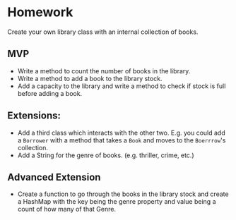 # Homework

Create your own library class with an internal collection of books.

## MVP

* Write a method to count the number of books in the library.
* Write a method to add a book to the library stock.
* Add a capacity to the library and write a method to check if stock is full before adding a book.  

## Extensions:
* Add a third class which interacts with the other two. E.g. you could add a `Borrower` with a method that takes a `Book` and moves to the `Boerrrow`'s collection.
* Add a String for the genre of books. (e.g. thriller, crime, etc.)

## Advanced Extension
* Create a function to go through the books in the library stock and create a HashMap with the key being the genre property and value being a count of how many of that Genre.  
